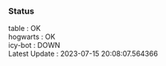 ### Status


table : OK  
hogwarts : OK  
icy-bot : DOWN  
Latest Update : 2023-07-15 20:08:07.564366
